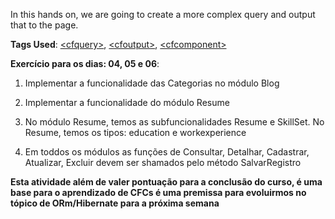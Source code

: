 In this hands on, we are going to create a more complex query and output that to the page.

**Tags Used**: [\<cfquery>](https://helpx.adobe.com/coldfusion/cfml-reference/coldfusion-tags/tags-p-q/cfquery.html), [\<cfoutput>](https://helpx.adobe.com/coldfusion/cfml-reference/coldfusion-tags/tags-m-o/cfoutput.html), [\<cfcomponent>](https://helpx.adobe.com/coldfusion/developing-applications/building-blocks-of-coldfusion-applications/building-and-using-coldfusion-components.html)

**Exercício para os dias: 04, 05 e 06**:

1. Implementar a funcionalidade das Categorias no módulo Blog

1. Implementar a funcionalidade do módulo Resume

1. No módulo Resume, temos as subfuncionalidades Resume e SkillSet. No Resume, temos os tipos: education e workexperience

1. Em toddos os módulos as funções de Consultar, Detalhar, Cadastrar, Atualizar, Excluir devem ser shamados pelo método SalvarRegistro

**Esta atividade além de valer pontuação para a conclusão do curso, é uma base para o aprendizado de CFCs é uma premissa para evoluirmos no tópico de ORm/Hibernate para a próxima semana**